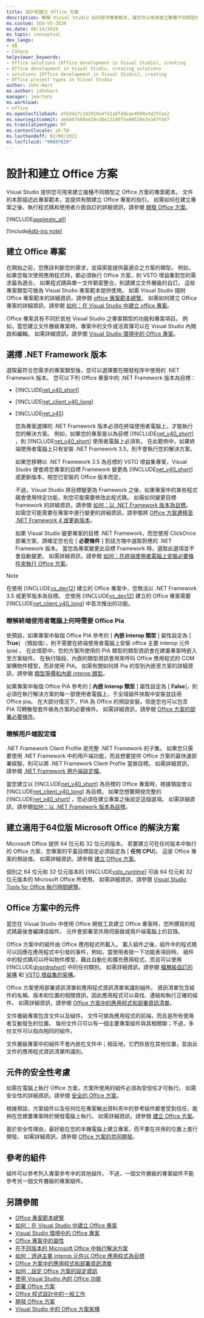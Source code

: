 ```yaml
---
title: 設計和建立 Office 方案
description: 瞭解 Visual Studio 如何提供專案範本，讓您可以用來建立數種不同類型的 Office 方案。
ms.custom: SEO-VS-2020
ms.date: 08/14/2019
ms.topic: conceptual
dev_langs:
- VB
- CSharp
helpviewer_keywords:
- Office solutions [Office development in Visual Studio], creating
- Office development in Visual Studio, creating solutions
- solutions [Office development in Visual Studio], creating
- Office project types in Visual Studio
author: John-Hart
ms.author: johnhart
manager: jmartens
ms.workload:
- office
ms.openlocfilehash: df634a7c242819e4f41a6fddeae4099a3d25fae2
ms.sourcegitcommit: ae6d47b09a439cd0e13180f5e89510e3e347fd47
ms.translationtype: MT
ms.contentlocale: zh-TW
ms.lasthandoff: 02/08/2021
ms.locfileid: "99897639"
---
```

# <a name="design-and-create-office-solutions"></a>設計和建立 Office 方案

Visual Studio 提供您可用來建立幾種不同類型之 Office 方案的專案範本。 文件的本節描述此專案範本，並提供有關建立 Office 專案的指引。 如需如何在建立專案之後，執行程式碼和使用者介面自訂的詳細資訊，請參閱 [開發 Office 方案](../vsto/developing-office-solutions.md)。

[!INCLUDE[appliesto_all](../vsto/includes/appliesto-all-md.md)]

[!include[Add-ins note](includes/addinsnote.md)]

## <a name="create-office-projects"></a>建立 Office 專案
 在開始之前，您應該判斷您的需求，並探索能提供最適合之方案的類型。 例如，如果您每次使用應用程式時，都必須執行 Office 方案，則 VSTO 增益集對您的需求最為適合。 如果程式碼與單一文件緊密整合，則請建立文件層級的自訂。 這些專案類型可做為 Visual Studio 專案範本提供使用。 如需 Visual Studio 隨附 Office 專案範本的詳細資訊，請參閱 [office 專案範本總覽](../vsto/office-project-templates-overview.md)。 如需如何建立 Office 專案的詳細資訊，請參閱 [如何：在 Visual Studio 中建立 office 專案](../vsto/how-to-create-office-projects-in-visual-studio.md)。

 Office 專案具有不同於其他 Visual Studio 之專案類型的功能和專案項目。 例如，當您建立文件層級專案時，專案中的文件或活頁簿可以在 Visual Studio 內開啟和編輯。 如需詳細資訊，請參閱 [Visual Studio 環境中的 Office 專案](../vsto/office-projects-in-the-visual-studio-environment.md)。

## <a name="choose-a-net-framework-version"></a>選擇 .NET Framework 版本
 選取最符合您需求的專案類型後，您可以選擇要在開發程序中使用的 .NET Framework 版本。 您可以下列 Office 專案中的 .NET Framework 版本為目標：

- [!INCLUDE[net_v40_short](../sharepoint/includes/net-v40-short-md.md)]

- [!INCLUDE[net_client_v40_long](../vsto/includes/net-client-v40-long-md.md)]

- [!INCLUDE[net_v45](../vsto/includes/net-v45-md.md)]

  您為專案選擇的 .NET Framework 版本必須在終端使用者電腦上，才能執行您的解決方案。 例如，如果您的專案是以為目標 [!INCLUDE[net_v40_short](../sharepoint/includes/net-v40-short-md.md)] ，則 [!INCLUDE[net_v40_short](../sharepoint/includes/net-v40-short-md.md)] 使用者電腦上必須有。 在此範例中，如果終端使用者電腦上只有安裝 .NET Framework 3.5，則不會執行您的解決方案。

  如果您移轉以 .NET Framework 3.5 為目標的 VSTO 增益集專案，Visual Studio 便會將您專案的目標 Framework 變更為 [!INCLUDE[net_v40_short](../sharepoint/includes/net-v40-short-md.md)] 或更新版本，視您已安裝的 Office 版本而定。

  不過，Visual Studio 將目標變更為 Framework 之後，如果專案中的某些程式碼會使用特定功能，則您可能需要修改此程式碼。 如需如何變更目標 framework 的詳細資訊，請參閱 [如何：以 .NET Framework 版本為目標](../ide/visual-studio-multi-targeting-overview.md)。 如需您可能需要在專案中進行變更的詳細資訊，請參閱將 [Office 方案遷移至 .NET Framework 4 或更新版本](../vsto/migrating-office-solutions-to-the-dotnet-framework-4-or-later.md)。

  如果 Visual Studio 變更專案的目標 .NET Framework，而您使用 ClickOnce 部署方案，請確定您也在 [ **必要條件** ] 對話方塊中選取對應的 .NET Framework 版本。 當您為專案變更此目標 Framework 時，選取此選項並不會自動變更。 如需詳細資訊，請參閱 [如何：在終端使用者電腦上安裝必要條件來執行 Office 方案](/previous-versions/bb608608(v=vs.110))。

> [!NOTE]
> 在使用 [!INCLUDE[vs_dev12](../vsto/includes/vs-dev12-md.md)] 建立的 Office 專案中，您無法以 .NET Framework 3.5 或更早版本為目標。 您使用 [!INCLUDE[vs_dev12](../vsto/includes/vs-dev12-md.md)] 建立的 Office 專案需要 [!INCLUDE[net_client_v40_long](../vsto/includes/net-client-v40-long-md.md)] 中首次推出的功能。

### <a name="understand-when-the-office-pias-are-required-on-end-user-computers"></a>瞭解終端使用者電腦上何時需要 Office Pia
 依預設，如果專案中每個 Office PIA 參考的 [ **內嵌 Interop 類型** ] 屬性設定為 [ **True**] （預設值），則不需要在終端使用者電腦上安裝 office 主要 interop 元件 (pia) 。 在此情節中，您的方案所使用的 PIA 類型的類型資訊會在建置專案時嵌入至方案組件。 在執行階段，內嵌的類型資訊會用來呼叫 Office 應用程式的 COM 架構物件模型，而非使用 PIA。 如需有關如何將 Pia 的型別內嵌至方案的詳細資訊，請參閱 [類型等價和內嵌 interop 類型](/dotnet/framework/interop/type-equivalence-and-embedded-interop-types)。

 如果專案中每個 Office PIA 參考的 [ **內嵌 Interop 類型** ] 屬性設定為 [ **False**]，則必須在執行解決方案的每一部使用者電腦上，于全域組件快取中安裝並註冊 Office pia。 在大部分情況下，PIA 為 Office 的預設安裝，但是您也可以包含 PIA 可轉散發套件做為方案的必要條件。 如需詳細資訊，請參閱 [Office 方案的部署必要條件](/previous-versions/bb608617(v=vs.110))。

### <a name="understand-the-client-profile"></a>瞭解用戶端設定檔
 .NET Framework Client Profile 是完整 .NET Framework 的子集。 如果您只需要使用 .NET Framework 中的用戶端功能，而且想要提供 Office 方案的最快速部署經驗，則可以將 .NET Framework Client Profile 當做目標。 如需詳細資訊，請參閱 [.NET Framework 用戶端設定檔](/dotnet/framework/deployment/client-profile)。

 當您建立以 [!INCLUDE[net_v40_short](../sharepoint/includes/net-v40-short-md.md)] 為目標的 Office 專案時，根據預設會以 [!INCLUDE[net_client_v40_long](../vsto/includes/net-client-v40-long-md.md)] 為目標。 如果您想要開發完整的 [!INCLUDE[net_v40_short](../sharepoint/includes/net-v40-short-md.md)] ，您必須在建立專案之後設定這個選項。 如需詳細資訊，請參閱[如何：以 .NET Framework 版本為目標](../ide/visual-studio-multi-targeting-overview.md)。

## <a name="create-solutions-for-the-64-bit-edition-of-microsoft-office"></a>建立適用于64位版 Microsoft Office 的解決方案
 Microsoft Office 提供 64 位元和 32 位元的版本。 若要建立可在任何版本中執行的 Office 方案，您專案的平臺目標設定必須設定為 [ **任何 CPU**]。 這是 Office 專案的預設值。 如需詳細資訊，請參閱 [建立 Office 方案](../vsto/building-office-solutions.md)。

 個別之 64 位元和 32 位元版本的 [!INCLUDE[vsto_runtime](../vsto/includes/vsto-runtime-md.md)] 可由 64 位元和 32 位元版本的 Microsoft Office 所使用。 如需詳細資訊，請參閱 [Visual Studio Tools for Office 執行時間總覽](../vsto/visual-studio-tools-for-office-runtime-overview.md)。

## <a name="assemblies-in-office-solutions"></a>Office 方案中的元件
 當您在 Visual Studio 中使用 Office 開發工具建立 Office 專案時，您所撰寫的程式碼最後會編譯成組件。 元件會部署至共用伺服器或用戶端電腦上的目錄。

 Office 方案中的組件由 Office 應用程式所載入。 載入組件之後，組件中的程式碼可以回應在應用程式中引發的事件，例如，當使用者按一下功能表項目時。 組件中的程式碼可以呼叫物件模型，藉此自動化和擴充應用程式，而且可以使用 [!INCLUDE[dnprdnshort](../sharepoint/includes/dnprdnshort-md.md)] 中的任何類別。 如需詳細資訊，請參閱 [檔層級自訂的架構](../vsto/architecture-of-document-level-customizations.md) 和 [VSTO 增益集的架構](../vsto/architecture-of-vsto-add-ins.md)。

 Office 方案使用部署資訊清單和應用程式資訊清單來識別組件。 資訊清單包含組件的名稱、版本和位置的相關資訊，因此應用程式可以尋找、連結和執行正確的組件。 如需詳細資訊，請參閱 [Office 方案中的應用程式和部署資訊清單](../vsto/application-and-deployment-manifests-in-office-solutions.md)。

 文件層級專案包含文件以及組件。 文件可做為應用程式的前端，而且是所有使用者互動發生的位置。 每份文件只可以有一個主要專案組件與其相關聯；不過，多份文件可以指向相同的組件。

 文件層級專案中的組件不會內嵌在文件中；相反地，它們存放在其他位置，並由此文件的應用程式資訊清單所識別。

## <a name="security-considerations-for-assemblies"></a>元件的安全性考慮
 如需在電腦上執行 Office 方案，方案所使用的組件必須為受信任才可執行。 如需安全性的詳細資訊，請參閱 [安全的 Office 方案](../vsto/securing-office-solutions.md)。

 根據預設，方案組件以及任何位在專案輸出資料夾中的參考組件都會受到信任，能夠在您建置專案時於開發電腦上執行。 如需詳細資訊，請參閱 [建立 Office 方案](../vsto/building-office-solutions.md)。

 基於安全性理由，最好能在您的本機電腦上建立專案，而不要在共用的位置上進行開發。 如需詳細資訊，請參閱 [Office 方案的共同開發](../vsto/collaborative-development-of-office-solutions.md)。

## <a name="referenced-assemblies"></a>參考的組件
 組件可以參考列入專案參考中的其他組件。 不過，一個文件層級的專案組件不能參考另一個文件層級的專案組件。

## <a name="see-also"></a>另請參閱
- [Office 專案範本總覽](../vsto/office-project-templates-overview.md)
- [如何：在 Visual Studio 中建立 Office 專案](../vsto/how-to-create-office-projects-in-visual-studio.md)
- [Visual Studio 環境中的 Office 專案](../vsto/office-projects-in-the-visual-studio-environment.md)
- [Office 專案中的屬性](../vsto/properties-in-office-projects.md)
- [在不同版本的 Microsoft Office 中執行解決方案](../vsto/running-solutions-in-different-versions-of-microsoft-office.md)
- [如何：透過主要 interop 元件以 Office 應用程式為目標](../vsto/how-to-target-office-applications-through-primary-interop-assemblies.md)
- [Office 方案中的應用程式和部署資訊清單](../vsto/application-and-deployment-manifests-in-office-solutions.md)
- [如何：設定 Office 方案的設定資訊](../vsto/how-to-set-up-configuration-information-for-an-office-solution.md)
- [使用 Visual Studio 內的 Office 功能](../vsto/using-office-functionality-inside-of-visual-studio.md)
- [部署 Office 方案](../vsto/deploying-an-office-solution.md)
- [Office 程式設計中的一般工作](../vsto/common-tasks-in-office-programming.md)
- [開發 Office 方案](../vsto/developing-office-solutions.md)
- [Visual Studio 中的 Office 方案架構](../vsto/architecture-of-office-solutions-in-visual-studio.md)